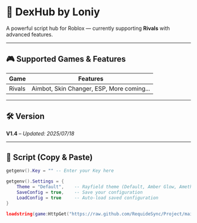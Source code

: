 # 🌟 DexHub by Loniy

A powerful script hub for Roblox — currently supporting **Rivals** with advanced features.

---

## 🎮 Supported Games & Features

| Game   | Features                                  |
|--------|-------------------------------------------|
| Rivals | Aimbot, Skin Changer, ESP, More coming... |

---

## 🛠 Version

**V1.4** – *Updated: 2025/07/18*

---

## 📜 Script (Copy & Paste)

```lua
getgenv().Key = "" -- Enter your Key here

getgenv().Settings = {
    Theme = "Default",    -- Rayfield theme (Default, Amber Glow, Amethyst, Bloom, Dark Blue Green, Light,  Ocean, Serenity,)
    SaveConfig = true,    -- Save your configuration
    LoadConfig = true     -- Auto-load saved configuration
}

loadstring(game:HttpGet("https://raw.github.com/RequideSync/Project/main/Loniy/Rivals.lua"))()
